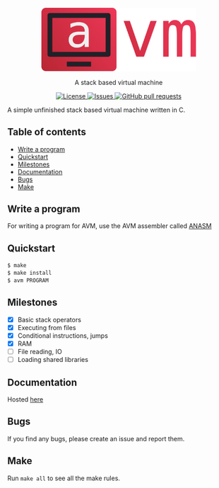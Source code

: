 <p align="center">
	<img width="350px" src="res/logo.png">
</p>
<p align="center">A stack based virtual machine</p>

<p align="center">
	<a href="./LICENSE">
		<img alt="License" src="https://img.shields.io/badge/license-GPL-blue?color=26d374"/>
	</a>
	<a href="https://github.com/avm-collection/avm/issues">
		<img alt="Issues" src="https://img.shields.io/github/issues/avm-collection/avm?color=4f79e4"/>
	</a>
	<a href="https://github.com/avm-collection/avm/pulls">
		<img alt="GitHub pull requests" src="https://img.shields.io/github/issues-pr/avm-collection/avm?color=4f79e4"/>
	</a>
</p>

A simple unfinished stack based virtual machine written in C.

## Table of contents
* [Write a program](#write-a-program)
* [Quickstart](#quickstart)
* [Milestones](#milestones)
* [Documentation](#documentation)
* [Bugs](#bugs)
* [Make](#make)

## Write a program
For writing a program for AVM, use the AVM assembler called [ANASM](https://github.com/avm-collection/anasm)

## Quickstart
```sh
$ make
$ make install
$ avm PROGRAM
```

## Milestones
- [X] Basic stack operators
- [X] Executing from files
- [X] Conditional instructions, jumps
- [X] RAM
- [ ] File reading, IO
- [ ] Loading shared libraries

## Documentation
Hosted [here](https://avm-collection.github.io/avm)

## Bugs
If you find any bugs, please create an issue and report them.

## Make
Run `make all` to see all the make rules.
